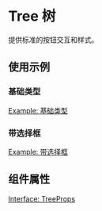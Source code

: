 # Tree 树

提供标准的按钮交互和样式。

## 使用示例

### 基础类型

[Example: 基础类型](./_example/TreeBasic.jsx)

### 带选择框

[Example: 带选择框](./_example/TreeShowCheckbox.jsx)

## 组件属性

[Interface: TreeProps](./Tree.tsx)
